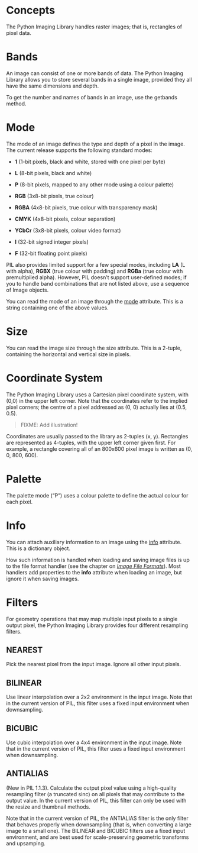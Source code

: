 Concepts
===

The Python Imaging Library handles raster images; that is, rectangles of pixel data.

# Bands
An image can consist of one or more bands of data. The Python Imaging Library allows you to store several bands in a single image, provided they all have the same dimensions and depth.

To get the number and names of bands in an image, use the getbands method.

# Mode
The mode of an image defines the type and depth of a pixel in the image. The current release supports the following standard modes:

* **1** (1-bit pixels, black and white, stored with one pixel per byte)

* **L** (8-bit pixels, black and white)

* **P** (8-bit pixels, mapped to any other mode using a colour palette)

* **RGB** (3x8-bit pixels, true colour)

* **RGBA** (4x8-bit pixels, true colour with transparency mask)

* **CMYK** (4x8-bit pixels, colour separation)

* **YCbCr** (3x8-bit pixels, colour video format)

* **I** (32-bit signed integer pixels)

* **F** (32-bit floating point pixels)

PIL also provides limited support for a few special modes, including **LA** (L with alpha), **RGBX** (true colour with padding) and **RGBa** (true colour with premultiplied alpha). However, PIL doesn’t support user-defined modes; if you to handle band combinations that are not listed above, use a sequence of Image objects.

You can read the mode of an image through the [mode]() attribute. This is a string containing one of the above values.

# Size
You can read the image size through the size attribute. This is a 2-tuple, containing the horizontal and vertical size in pixels.

# Coordinate System
The Python Imaging Library uses a Cartesian pixel coordinate system, with (0,0) in the upper left corner. Note that the coordinates refer to the implied pixel corners; the centre of a pixel addressed as (0, 0) actually lies at (0.5, 0.5).

> FIXME: Add illustration!

Coordinates are usually passed to the library as 2-tuples (x, y). Rectangles are represented as 4-tuples, with the upper left corner given first. For example, a rectangle covering all of an 800x600 pixel image is written as (0, 0, 800, 600).

# Palette
The palette mode (“P”) uses a colour palette to define the actual colour for each pixel.

# Info
You can attach auxiliary information to an image using the [info]() attribute. This is a dictionary object.

How such information is handled when loading and saving image files is up to the file format handler (see the chapter on [*Image File Formats*]()). Most handlers add properties to the **info** attribute when loading an image, but ignore it when saving images.

# Filters
For geometry operations that may map multiple input pixels to a single output pixel, the Python Imaging Library provides four different resampling filters.

## NEAREST
Pick the nearest pixel from the input image. Ignore all other input pixels.

## BILINEAR
Use linear interpolation over a 2x2 environment in the input image. Note that in the current version of PIL, this filter uses a fixed input environment when downsampling.

## BICUBIC
Use cubic interpolation over a 4x4 environment in the input image. Note that in the current version of PIL, this filter uses a fixed input environment when downsampling.

## ANTIALIAS
(New in PIL 1.1.3). Calculate the output pixel value using a high-quality resampling filter (a truncated sinc) on all pixels that may contribute to the output value. In the current version of PIL, this filter can only be used with the resize and thumbnail methods.

Note that in the current version of PIL, the ANTIALIAS filter is the only filter that behaves properly when downsampling (that is, when converting a large image to a small one). The BILINEAR and BICUBIC filters use a fixed input environment, and are best used for scale-preserving geometric transforms and upsamping.